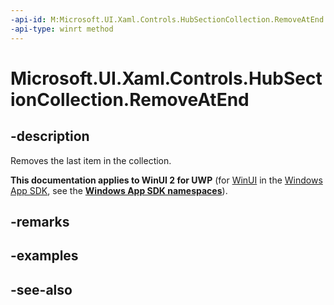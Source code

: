 ```yaml
---
-api-id: M:Microsoft.UI.Xaml.Controls.HubSectionCollection.RemoveAtEnd
-api-type: winrt method
---
```


<!-- Method syntax
public void RemoveAtEnd()
-->

# Microsoft.UI.Xaml.Controls.HubSectionCollection.RemoveAtEnd

## -description
Removes the last item in the collection.

**This documentation applies to WinUI 2 for UWP** (for [WinUI](/windows/apps/winui/winui3/) in the [Windows App SDK](/windows/apps/windows-app-sdk/), see the **[Windows App SDK namespaces](/windows/windows-app-sdk/api/winrt/)**).

## -remarks

## -examples

## -see-also
